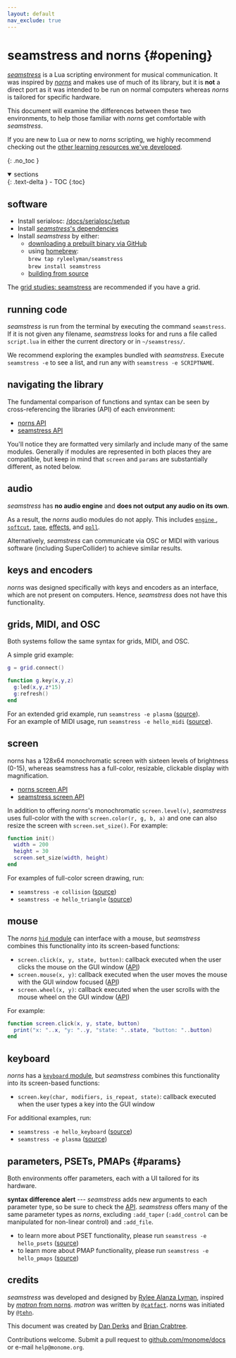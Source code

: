 ```yaml
---
layout: default
nav_exclude: true
---
```


# seamstress and norns {#opening}

[*seamstress*](https://github.com/ryleelyman/seamstress/) is a Lua scripting environment for musical communication. It was inspired by [*norns*](/docs/norns) and makes use of much of its library, but it is **not** a direct port as it was intended to be run on normal computers whereas *norns* is tailored for specific hardware.

This document will examine the differences between these two environments, to help those familiar with *norns* get comfortable with *seamstress*.

If you are new to Lua or new to *norns* scripting, we highly recommend checking out the [other learning resources we've developed](/docs/norns/studies/).

{: .no_toc }

<details open markdown="block">
  <summary>
    sections
  </summary>
  {: .text-delta }
- TOC
{:toc}
</details>

## software

- Install serialosc: [/docs/serialosc/setup](/docs/serialosc/setup)
- Install [*seamstress*'s dependencies](https://github.com/ryleelyman/seamstress/#installation)
- Install *seamstress* by either:
  - [downloading a prebuilt binary via GitHub](https://github.com/ryleelyman/seamstress/releases)
  - using [homebrew](https://brew.sh/):  
    `brew tap ryleelyman/seamstress`  
    `brew install seamstress`
  - [building from source](https://github.com/ryleelyman/seamstress/#building-from-source)

The [grid studies: seamstress](/docs/grid/studies/seamstress/) are recommended if you have a grid.

## running code

*seamstress* is run from the terminal by executing the command `seamstress`. If it is not given any filename, *seamstress* looks for and runs a file called `script.lua` in either the current directory or in `~/seamstress/`.

We recommend exploring the examples bundled with *seamstress*. Execute `seamstress -e` to see a list, and run any with `seamstress -e SCRIPTNAME`.

## navigating the library

The fundamental comparison of functions and syntax can be seen by cross-referencing the libraries (API) of each environment:

- [norns API](https://monome.org/docs/norns/api/)
- [seamstress API](https://ryleealanza.org/docs/)

You'll notice they are formatted very similarly and include many of the same modules. Generally if modules are represented in both places they are compatible, but keep in mind that `screen` and `params` are substantially different, as noted below.

## audio

*seamstress* has **no audio engine** and **does not output any audio on its own**.

As a result, the *norns* audio modules do not apply. This includes [`engine` ](https://monome.org/docs/norns/api/modules/engine.html), [`softcut`](https://monome.org/docs/norns/api/modules/softcut.html), [`tape`](https://monome.org/docs/norns/api/modules/audio.html#Tape_Functions), [effects](https://monome.org/docs/norns/api/modules/audio.html#Effects_functions), and [`poll`](https://monome.org/docs/norns/api/modules/poll.html).

Alternatively, *seamstress* can communicate via OSC or MIDI with various software (including SuperCollider) to achieve similar results.

## keys and encoders

*norns* was designed specifically with keys and encoders as an interface, which are not present on computers. Hence, *seamstress* does not have this functionality.

## grids, MIDI, and OSC

Both systems follow the same syntax for grids, MIDI, and OSC.

A simple grid example:

```lua
g = grid.connect()

function g.key(x,y,z)
  g:led(x,y,z*15)
  g:refresh()
end
```

For an extended grid example, run `seamstress -e plasma` ([source](https://github.com/ryleelyman/seamstress/blob/main/examples/plasma.lua)).  
For an example of MIDI usage, run `seamstress -e hello_midi` ([source](https://github.com/ryleelyman/seamstress/blob/main/examples/hello_midi.lua)).

## screen

norns has a 128x64 monochromatic screen with sixteen levels of brightness (0-15), whereas seamstress has a full-color, resizable, clickable display with magnification.

- [norns screen API](https://monome.org/docs/norns/api/modules/screen.html)
- [seamstress screen API](https://ryleealanza.org/docs/modules/screen.html)

In addition to offering *norns*'s monochromatic `screen.level(v)`, *seamstress* uses full-color with the with `screen.color(r, g, b, a)` and one can also resize the screen with `screen.set_size()`. For example:

```lua
function init()
  width = 200
  height = 30
  screen.set_size(width, height)
end
```

For examples of full-color screen drawing, run:

- `seamstress -e collision` ([source](https://github.com/ryleelyman/seamstress/blob/main/examples/collision.lua))
- `seamstress -e hello_triangle` ([source](https://github.com/ryleelyman/seamstress/blob/main/examples/hello_triangle.lua))

## mouse

The *norns* [`hid` module](https://monome.org/docs/norns/api/modules/hid.html) can interface with a mouse, but *seamstress* combines this functionality into its screen-based functions:

- `screen.click(x, y, state, button)`: callback executed when the user clicks the mouse on the GUI window ([API](https://ryleealanza.org/docs/modules/screen.html#click))
- `screen.mouse(x, y)`: callback executed when the user moves the mouse with the GUI window focused ([API](https://ryleealanza.org/docs/modules/screen.html#mouse))
- `screen.wheel(x, y)`: callback executed when the user scrolls with the mouse wheel on the GUI window ([API](https://ryleealanza.org/docs/modules/screen.html#wheel))

For example:

```lua
function screen.click(x, y, state, button)
  print("x: "..x, "y: "..y, "state: "..state, "button: "..button)
end
```

## keyboard

*norns* has a [`keyboard` module](https://monome.org/docs/norns/api/modules/keyboard.html), but *seamstress* combines this functionality into its screen-based functions:

- `screen.key(char, modifiers, is_repeat, state)`: callback executed when the user types a key into the GUI window

For additional examples, run:

- `seamstress -e hello_keyboard` ([source](https://github.com/ryleelyman/seamstress/blob/main/examples/hello_keyboard.lua))
- `seamstress -e plasma` ([source](https://github.com/ryleelyman/seamstress/blob/main/examples/plasma.lua))

## parameters, PSETs, PMAPs {#params}

Both environments offer parameters, each with a UI tailored for its hardware.

**syntax difference alert** --- *seamstress* adds new arguments to each parameter type, so be sure to check the [API](https://ryleealanza.org/docs/modules/paramset.html). *seamstress* offers many of the same parameter types as *norns*, excluding `:add_taper` (`:add_control` can be manipulated for non-linear control) and `:add_file`.

- to learn more about PSET functionality, please run `seamstress -e hello_psets` ([source](https://github.com/ryleelyman/seamstress/blob/main/examples/hello_psets.lua))
- to learn more about PMAP functionality, please run `seamstress -e hello_pmaps` ([source](https://github.com/ryleelyman/seamstress/blob/main/examples/hello_pmaps.lua))

## credits

*seamstress* was developed and designed by [Rylee Alanza Lyman](https://ryleealanza.org/), inspired by [*matron* from norns](https://github.com/monome/norns/tree/main/matron/src). *matron* was written by [`@catfact`](https://github.com/ryleelyman/seamstress). norns was initiated by [`@tehn`](https://github.com/tehn).

This document was created by [Dan Derks](https://dndrks.com) and [Brian Crabtree](https://nnnnnnnn.co).

Contributions welcome. Submit a pull request to [github.com/monome/docs](https://github.com/monome/docs) or e-mail `help@monome.org`.